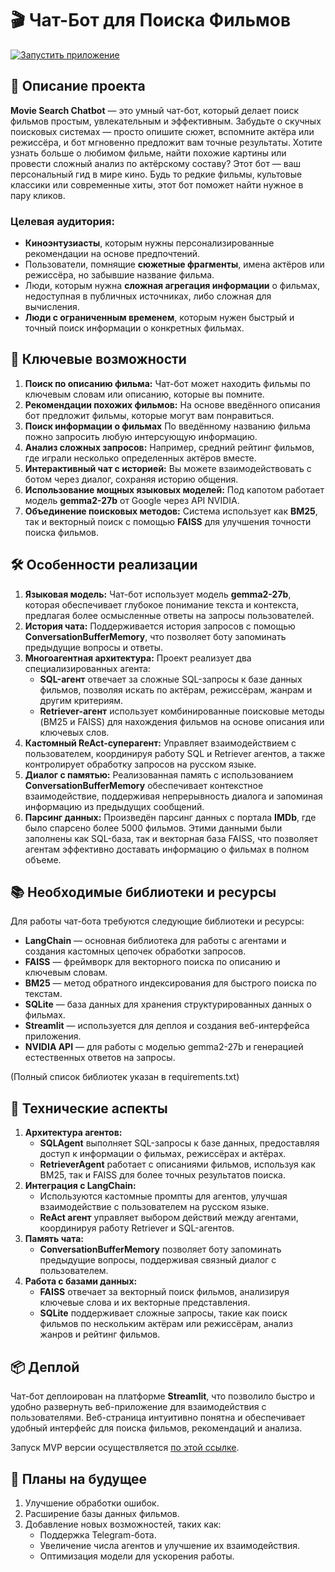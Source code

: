 # 🎬 Чат-Бот для Поиска Фильмов

[![Запустить приложение](https://img.shields.io/badge/Streamlit-Запустить%20приложение-red?style=for-the-badge&logo=streamlit)](https://movie-search-chatbot-by-sanchezzz.streamlit.app/)

## 📜 Описание проекта

**Movie Search Chatbot** — это умный чат-бот, который делает поиск фильмов простым, увлекательным и эффективным. Забудьте о скучных поисковых системах — просто опишите сюжет, вспомните актёра или режиссёра, и бот мгновенно предложит вам точные результаты. Хотите узнать больше о любимом фильме, найти похожие картины или провести сложный анализ по актёрскому составу? Этот бот — ваш персональный гид в мире кино. Будь то редкие фильмы, культовые классики или современные хиты, этот бот поможет найти нужное в пару кликов.


### Целевая аудитория:
- **Киноэнтузиасты**, которым нужны персонализированные рекомендации на основе предпочтений.
- Пользователи, помнящие **сюжетные фрагменты**, имена актёров или режиссёра, но забывшие название фильма.
- Люди, которым нужна **сложная агрегация информации** о фильмах, недоступная в публичных источниках, либо сложная для вычисления.
- **Люди с ограниченным временем**, которым нужен быстрый и точный поиск информации о конкретных фильмах.
  
## 🚀 Ключевые возможности

1. **Поиск по описанию фильма:** Чат-бот может находить фильмы по ключевым словам или описанию, которые вы помните.
2. **Рекомендации похожих фильмов:** На основе введённого описания бот предложит фильмы, которые могут вам понравиться.
3. **Поиск информации о фильмах** По введённому названию фильма пожно запросить любую интерсующую информацию.
4. **Анализ сложных запросов:** Например, средний рейтинг фильмов, где играли несколько определенных актёров вместе.
5. **Интерактивный чат с историей:** Вы можете взаимодействовать с ботом через диалог, сохраняя историю общения.
6. **Использование мощных языковых моделей:** Под капотом работает модель **gemma2-27b** от Google через API NVIDIA.
7. **Объединение поисковых методов:** Система использует как **BM25**, так и векторный поиск с помощью **FAISS** для улучшения точности поиска фильмов.

## 🛠 Особенности реализации

1. **Языковая модель:** Чат-бот использует модель **gemma2-27b**, которая обеспечивает глубокое понимание текста и контекста, предлагая более осмысленные ответы на запросы пользователей.
2. **История чата:** Поддерживается история запросов с помощью **ConversationBufferMemory**, что позволяет боту запоминать предыдущие вопросы и ответы.
3. **Многоагентная архитектура:** Проект реализует два специализированных агента:
   - **SQL-агент** отвечает за сложные SQL-запросы к базе данных фильмов, позволяя искать по актёрам, режиссёрам, жанрам и другим критериям.
   - **Retriever-агент** использует комбинированные поисковые методы (BM25 и FAISS) для нахождения фильмов на основе описания или ключевых слов.
4. **Кастомный ReAct-суперагент:** Управляет взаимодействием с пользователем, координируя работу SQL и Retriever агентов, а также контролирует обработку запросов на русском языке.
5. **Диалог с памятью:** Реализованная память с использованием **ConversationBufferMemory** обеспечивает контекстное взаимодействие, поддерживая непрерывность диалога и запоминая информацию из предыдущих сообщений.
6. **Парсинг данных:** Произведён парсинг данных с портала **IMDb**, где было спарсено более 5000 фильмов. Этими данными были заполнены как SQL-база, так и векторная база FAISS, что позволяет агентам эффективно доставать информацию о фильмах в полном объеме.

## 📚 Необходимые библиотеки и ресурсы

Для работы чат-бота требуются следующие библиотеки и ресурсы:

- **LangChain** — основная библиотека для работы с агентами и создания кастомных цепочек обработки запросов.
- **FAISS** — фреймворк для векторного поиска по описанию и ключевым словам.
- **BM25** — метод обратного индексирования для быстрого поиска по текстам.
- **SQLite** — база данных для хранения структурированных данных о фильмах.
- **Streamlit** — используется для деплоя и создания веб-интерфейса приложения.
- **NVIDIA API** — для работы с моделью gemma2-27b и генерацией естественных ответов на запросы.

(Полный список библиотек указан в requirements.txt)

## 🔧 Технические аспекты

1. **Архитектура агентов:**
   - **SQLAgent** выполняет SQL-запросы к базе данных, предоставляя доступ к информации о фильмах, режиссёрах и актёрах.
   - **RetrieverAgent** работает с описаниями фильмов, используя как BM25, так и FAISS для более точных результатов поиска.
2. **Интеграция с LangChain:** 
   - Используются кастомные промпты для агентов, улучшая взаимодействие с пользователем на русском языке.
   - **ReAct агент** управляет выбором действий между агентами, координируя работу Retriever и SQL-агентов.
3. **Память чата:** 
   - **ConversationBufferMemory** позволяет боту запоминать предыдущие вопросы, поддерживая связный диалог с пользователем.
4. **Работа с базами данных:**
   - **FAISS** отвечает за векторный поиск фильмов, анализируя ключевые слова и их векторные представления.
   - **SQLite** поддерживает сложные запросы, такие как поиск фильмов по нескольким актёрам или режиссёрам, анализ жанров и рейтинг фильмов.

## 📦 Деплой

Чат-бот деплоирован на платформе **Streamlit**, что позволило быстро и удобно развернуть веб-приложение для взаимодействия с пользователями. Веб-страница интуитивно понятна и обеспечивает удобный интерфейс для поиска фильмов, рекомендаций и анализа.

Запуск MVP версии осуществляется [по этой ссылке](https://movie-search-chatbot-by-sanchezzz.streamlit.app/).

## 🔮 Планы на будущее

1. Улучшение обработки ошибок.
2. Расширение базы данных фильмов.
3. Добавление новых возможностей, таких как:
   - Поддержка Telegram-бота.
   - Увеличение числа агентов и улучшение их взаимодействия.
   - Оптимизация модели для ускорения работы.
